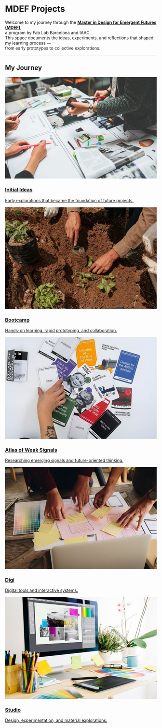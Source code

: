 # MDEF Projects

Welcome to my journey through the [**Master in Design for Emergent Futures (MDEF)**](https://mdef.fablabbcn.org/),  
a program by Fab Lab Barcelona and IAAC.  
This space documents the ideas, experiments, and reflections that shaped my learning process —  
from early prototypes to collective explorations.

---

## My Journey

<!-- Contenedor principal de todas las tarjetas -->
<div class="cards-grid">

<!-- Tarjeta 1 -->
<a href="project/project/" class="card">
  <img src="images/initial-ideas.jpg" alt="Initial Ideas">
  <h3>Initial Ideas</h3>
  <p>Early explorations that became the foundation of future projects.</p>
</a>

<!-- Tarjeta 2 -->
<a href="term1/01-bootcamp/" class="card">
  <img src="images/bootcamp.jpg" alt="Bootcamp">
  <h3>Bootcamp</h3>
  <p>Hands-on learning, rapid prototyping, and collaboration.</p>
</a>

<!-- Tarjeta 3 -->
<a href="term1/02-atlas-of-weak-signals/" class="card">
  <img src="images/atlas.jpg" alt="Atlas of Weak Signals">
  <h3>Atlas of Weak Signals</h3>
  <p>Researching emerging signals and future-oriented thinking.</p>
</a>

<!-- Tarjeta 4 -->
<a href="digi/digi/" class="card">
  <img src="images/digi.jpg" alt="Digi">
  <h3>Digi</h3>
  <p>Digital tools and interactive systems.</p>
</a>

<!-- Tarjeta 5 -->
<a href="studio/studio/" class="card">
  <img src="images/studio.jpg" alt="Studio">
  <h3>Studio</h3>
  <p>Design, experimentation, and material explorations.</p>
</a>

</div>

